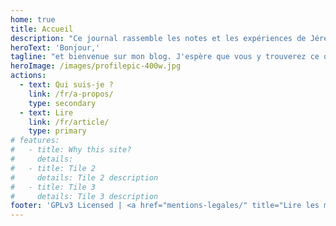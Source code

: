 ```yaml
---
home: true
title: Accueil
description: "Ce journal rassemble les notes et les expériences de Jérémie Litzler (disponible hors connexion après  installation) sur un large éventail de sujets pour un mode de vie respectueux de l'environnement"
heroText: 'Bonjour,'
tagline: "et bienvenue sur mon blog. J'espère que vous y trouverez ce que vous cherchez !"
heroImage: /images/profilepic-400w.jpg
actions:
  - text: Qui suis-je ?
    link: /fr/a-propos/
    type: secondary
  - text: Lire
    link: /fr/article/
    type: primary
# features:
#   - title: Why this site?
#     details:
#   - title: Tile 2
#     details: Tile 2 description
#   - title: Tile 3
#     details: Tile 3 description
footer: 'GPLv3 Licensed | <a href="mentions-legales/" title="Lire les mentions légales du site">Mentions légales</a>'
---
```

